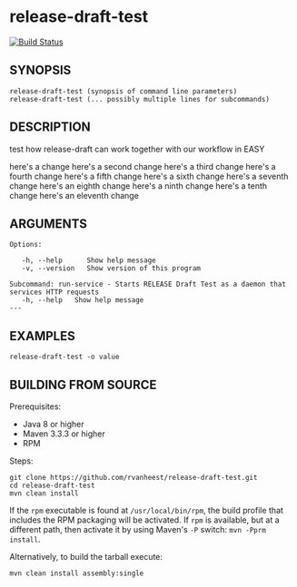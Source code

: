 release-draft-test
===========
[![Build Status](https://travis-ci.org/DANS-KNAW/release-draft-test.png?branch=master)](https://travis-ci.org/DANS-KNAW/release-draft-test)


SYNOPSIS
--------

    release-draft-test (synopsis of command line parameters)
    release-draft-test (... possibly multiple lines for subcommands)


DESCRIPTION
-----------

test how release-draft can work together with our workflow in EASY

here's a change
here's a second change
here's a third change
here's a fourth change
here's a fifth change
here's a sixth change
here's a seventh change
here's an eighth change
here's a ninth change
here's a tenth change
here's an eleventh change


ARGUMENTS
---------

    Options:

       -h, --help      Show help message
       -v, --version   Show version of this program

    Subcommand: run-service - Starts RELEASE Draft Test as a daemon that services HTTP requests
       -h, --help   Show help message
    ---

EXAMPLES
--------

    release-draft-test -o value

BUILDING FROM SOURCE
--------------------
Prerequisites:

* Java 8 or higher
* Maven 3.3.3 or higher
* RPM

Steps:
    
    git clone https://github.com/rvanheest/release-draft-test.git
    cd release-draft-test 
    mvn clean install

If the `rpm` executable is found at `/usr/local/bin/rpm`, the build profile that includes the RPM 
packaging will be activated. If `rpm` is available, but at a different path, then activate it by using
Maven's `-P` switch: `mvn -Pprm install`.

Alternatively, to build the tarball execute:

    mvn clean install assembly:single
